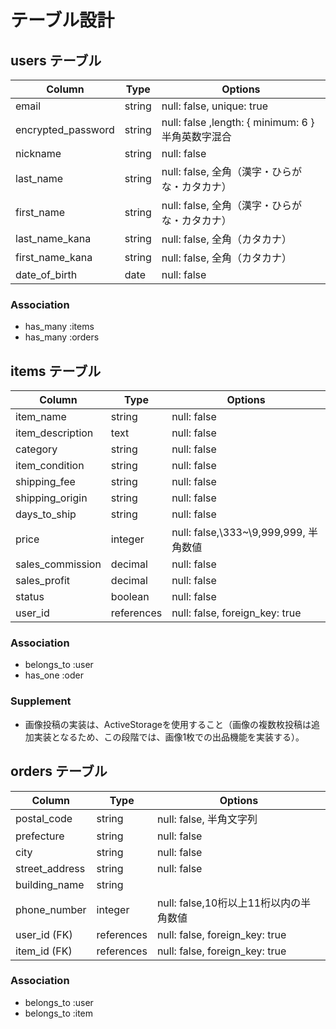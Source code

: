# テーブル設計

## users テーブル

| Column             | Type   | Options     |
| ------------------ | ------ | ----------- |
| email              | string | null: false, unique: true |
| encrypted_password | string | null: false ,length: { minimum: 6 }半角英数字混合|
| nickname           | string | null: false |
| last_name          | string | null: false, 全角（漢字・ひらがな・カタカナ）|
| first_name         | string | null: false, 全角（漢字・ひらがな・カタカナ）|
| last_name_kana     | string | null: false, 全角（カタカナ）|
| first_name_kana    | string | null: false, 全角（カタカナ）|
| date_of_birth      | date   | null: false |

### Association
- has_many :items
- has_many :orders


## items テーブル

| Column           | Type       | Options     |
| ---------------- | ---------- | ----------- |
| item_name        | string     | null: false |
| item_description | text       | null: false |
| category         | string     | null: false |
| item_condition   | string     | null: false |
| shipping_fee     | string     | null: false |
| shipping_origin  | string     | null: false |
| days_to_ship     | string     | null: false |
| price            | integer    | null: false,\333~\9,999,999, 半角数値 |
| sales_commission | decimal    | null: false |
| sales_profit     | decimal    | null: false |
| status           | boolean    | null: false |
| user_id          | references | null: false, foreign_key: true |

### Association
- belongs_to :user
- has_one :oder

### Supplement
- 画像投稿の実装は、ActiveStorageを使用すること（画像の複数枚投稿は追加実装となるため、この段階では、画像1枚での出品機能を実装する）。



## orders テーブル

| Column         | Type       | Options                              |
| -------------- | ---------- | ------------------------------------ |
| postal_code    | string     | null: false, 半角文字列              |
| prefecture     | string     | null: false                          |
| city           | string     | null: false                          |
| street_address | string     | null: false                          |
| building_name  | string     |                                      |
| phone_number   | integer    | null: false,10桁以上11桁以内の半角数値|
| user_id (FK)   | references | null: false, foreign_key: true       |
| item_id (FK)   | references | null: false, foreign_key: true       |

### Association
- belongs_to :user
- belongs_to :item
